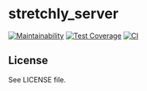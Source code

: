 # stretchly_server

[![Maintainability](https://api.codeclimate.com/v1/badges/4a0b74c4dca13e6b0676/maintainability)](https://codeclimate.com/github/hovancik/stretchly_server/maintainability) [![Test Coverage](https://api.codeclimate.com/v1/badges/4a0b74c4dca13e6b0676/test_coverage)](https://codeclimate.com/github/hovancik/stretchly_server/test_coverage) [![CI](https://github.com/hovancik/stretchly_server/actions/workflows/test.yml/badge.svg?branch=trunk)](https://github.com/hovancik/stretchly_server/actions/workflows/test.yml)

## License

See LICENSE file.
